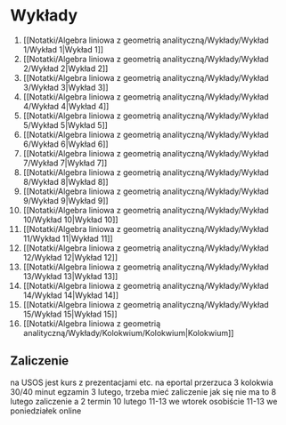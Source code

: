 # Wykłady
1. [[Notatki/Algebra liniowa z geometrią analityczną/Wykłady/Wykład 1/Wykład 1|Wykład 1]]
2. [[Notatki/Algebra liniowa z geometrią analityczną/Wykłady/Wykład 2/Wykład 2|Wykład 2]]
3. [[Notatki/Algebra liniowa z geometrią analityczną/Wykłady/Wykład 3/Wykład 3|Wykład 3]]
4. [[Notatki/Algebra liniowa z geometrią analityczną/Wykłady/Wykład 4/Wykład 4|Wykład 4]]
5. [[Notatki/Algebra liniowa z geometrią analityczną/Wykłady/Wykład 5/Wykład 5|Wykład 5]]
6. [[Notatki/Algebra liniowa z geometrią analityczną/Wykłady/Wykład 6/Wykład 6|Wykład 6]]
7. [[Notatki/Algebra liniowa z geometrią analityczną/Wykłady/Wykład 7/Wykład 7|Wykład 7]]
8. [[Notatki/Algebra liniowa z geometrią analityczną/Wykłady/Wykład 8/Wykład 8|Wykład 8]]
9. [[Notatki/Algebra liniowa z geometrią analityczną/Wykłady/Wykład 9/Wykład 9|Wykład 9]]
10. [[Notatki/Algebra liniowa z geometrią analityczną/Wykłady/Wykład 10/Wykład 10|Wykład 10]]
11. [[Notatki/Algebra liniowa z geometrią analityczną/Wykłady/Wykład 11/Wykład 11|Wykład 11]]
12. [[Notatki/Algebra liniowa z geometrią analityczną/Wykłady/Wykład 12/Wykład 12|Wykład 12]]
13. [[Notatki/Algebra liniowa z geometrią analityczną/Wykłady/Wykład 13/Wykład 13|Wykład 13]]
14. [[Notatki/Algebra liniowa z geometrią analityczną/Wykłady/Wykład 14/Wykład 14|Wykład 14]]
15. [[Notatki/Algebra liniowa z geometrią analityczną/Wykłady/Wykład 15/Wykład 15|Wykład 15]]
16. [[Notatki/Algebra liniowa z geometrią analityczną/Wykłady/Kolokwium/Kolokwium|Kolokwium]]

## Zaliczenie
na USOS jest kurs z prezentacjami etc. na eportal przerzuca
3 kolokwia 30/40 minut
egzamin 3 lutego, trzeba mieć zaliczenie jak się nie ma to 8 lutego zaliczenie a 2 termin 10 lutego
11-13 we wtorek osobiście
11-13 we poniedziałek online